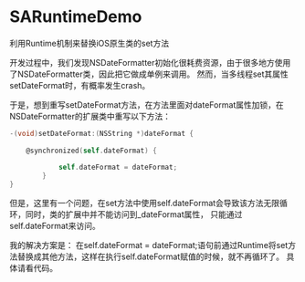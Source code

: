 # SARuntimeDemo
利用Runtime机制来替换iOS原生类的set方法

开发过程中，我们发现NSDateFormatter初始化很耗费资源，由于很多地方使用了NSDateFormatter类，因此把它做成单例来调用。
然而，当多线程set其属性setDateFormat时，有概率发生crash。

于是，想到重写setDateFormat方法，在方法里面对dateFormat属性加锁，在NSDateFormatter的扩展类中重写以下方法：
```objective-c
-(void)setDateFormat:(NSString *)dateFormat {
    
	@synchronized(self.dateFormat) {
        
        	self.dateFormat = dateFormat;
    	}
}
```

但是，这里有一个问题，在set方法中使用self.dateFormat会导致该方法无限循环，同时，类的扩展中并不能访问到_dateFormat属性，
只能通过self.dateFormat来访问。

我的解决方案是：
在self.dateFormat = dateFormat;语句前通过Runtime将set方法替换成其他方法，这样在执行self.dateFormat赋值的时候，就不再循环了。
具体请看代码。

